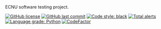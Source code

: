 ECNU software testing project.

[![GitHub license](https://img.shields.io/github/license/ccxxxi/template-repo-python)](LICENSE)
[![GitHub last commit](https://img.shields.io/github/last-commit/ccxxxi/template-repo-python)](../../commits)
[![Code style: black](https://img.shields.io/badge/code%20style-black-000000.svg)](https://github.com/psf/black)
[![Total alerts](https://img.shields.io/lgtm/alerts/g/CCXXXI/template-repo-python.svg?logo=lgtm&logoWidth=18)](https://lgtm.com/projects/g/CCXXXI/template-repo-python/alerts/)
[![Language grade: Python](https://img.shields.io/lgtm/grade/python/g/CCXXXI/template-repo-python.svg?logo=lgtm&logoWidth=18)](https://lgtm.com/projects/g/CCXXXI/template-repo-python/context:python)
[![CodeFactor](https://www.codefactor.io/repository/github/ccxxxi/template-repo-python/badge)](https://www.codefactor.io/repository/github/ccxxxi/template-repo-python)
